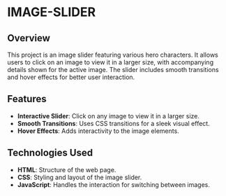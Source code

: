 # IMAGE-SLIDER

## Overview

This project is an image slider featuring various hero characters. It allows users to click on an image to view it in a larger size, with accompanying details shown for the active image. The slider includes smooth transitions and hover effects for better user interaction.

## Features

- **Interactive Slider**: Click on any image to view it in a larger size.
- **Smooth Transitions**: Uses CSS transitions for a sleek visual effect.
- **Hover Effects**: Adds interactivity to the image elements.

## Technologies Used

- **HTML**: Structure of the web page.
- **CSS**: Styling and layout of the image slider.
- **JavaScript**: Handles the interaction for switching between images.
